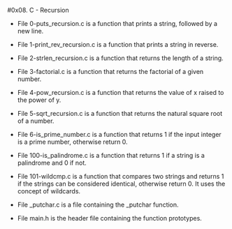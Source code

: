 #0x08. C - Recursion

- File 0-puts_recursion.c is a function that prints a string, followed by a new line.

- File 1-print_rev_recursion.c is a function that prints a string in reverse.

- File 2-strlen_recursion.c is a function that returns the length of a string.

- File 3-factorial.c is a function that returns the factorial of a given number.

- File 4-pow_recursion.c is a function that returns the value of x raised to the power of y.

- File 5-sqrt_recursion.c is a function that returns the natural square root of a number.

- File 6-is_prime_number.c is a function that returns 1 if the input integer is a prime number, otherwise return 0.

- File 100-is_palindrome.c is a function that returns 1 if a string is a palindrome and 0 if not.

- File 101-wildcmp.c is a function that compares two strings and returns 1 if the strings can be considered identical, otherwise return 0. It uses the concept of wildcards.

- File _putchar.c is a file containing the _putchar function.

- File main.h is the header file containing the function prototypes.